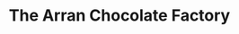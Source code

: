 ---
title: "The Arran Chocolate Factory"
url: /brodick/the-arran-chocolate-factory/
shop: Süßwaren
---